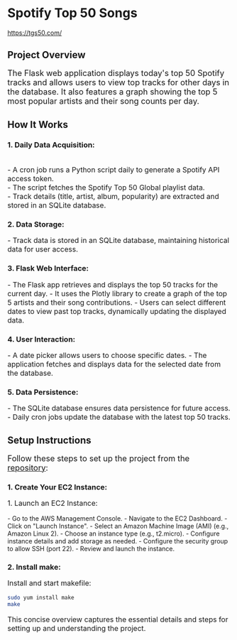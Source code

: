 # Spotify Top 50 Songs

https://tgs50.com/

## Project Overview

<p style="font-size: 18px;">The Flask web application displays today's top 50 Spotify tracks and allows users to view top tracks for other days in the database. It also features a graph showing the top 5 most popular artists and their song counts per day.</p>

## How It Works

### 1. Daily Data Acquisition:
<p style="font-size: 16px;">
<br>- A cron job runs a Python script daily to generate a Spotify API access token.
<br>- The script fetches the Spotify Top 50 Global playlist data.
<br>- Track details (title, artist, album, popularity) are extracted and stored in an SQLite database.
</p>

### 2. Data Storage:
<p style="font-size: 16px;">
- Track data is stored in an SQLite database, maintaining historical data for user access.
</p>

### 3. Flask Web Interface:
<p style="font-size: 16px;">
- The Flask app retrieves and displays the top 50 tracks for the current day.
- It uses the Plotly library to create a graph of the top 5 artists and their song contributions.
- Users can select different dates to view past top tracks, dynamically updating the displayed data.
</p>

### 4. User Interaction:
<p style="font-size: 16px;">
- A date picker allows users to choose specific dates.
- The application fetches and displays data for the selected date from the database.
</p>

### 5. Data Persistence:
<p style="font-size: 16px;">
- The SQLite database ensures data persistence for future access.
- Daily cron jobs update the database with the latest top 50 tracks.
</p>

## Setup Instructions

<p style="font-size: 18px;">
Follow these steps to set up the project from the <a href="https://github.com/LolindaLP/spotify-server">repository</a>:
</p>

### 1. Create Your EC2 Instance:
<p style="font-size: 16px;">
1. Launch an EC2 Instance:
  <p style="font-size: 14px;">
  - Go to the AWS Management Console.
  - Navigate to the EC2 Dashboard.
  - Click on "Launch Instance".
  - Select an Amazon Machine Image (AMI) (e.g., Amazon Linux 2).
  - Choose an instance type (e.g., t2.micro).
  - Configure instance details and add storage as needed.
  - Configure the security group to allow SSH (port 22).
  - Review and launch the instance.
  </p>
</p>

### 2. Install make:
<p style="font-size: 16px;">
Install and start makefile:
</p>

```bash
sudo yum install make
make
```

<p style="font-size: 16px;">
This concise overview captures the essential details and steps for setting up and understanding the project.
</p>
